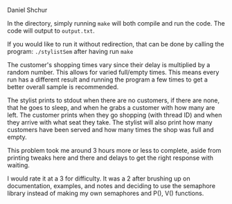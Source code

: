 
Daniel Shchur

In the directory, simply running `make` will both compile and run the code.
The code will output to `output.txt`.

If you would like to run it without redirection, that can be done by calling
the program: `./stylistSem` after having run `make`

The customer's shopping times vary since their delay is multiplied by a random
number. This allows for varied full/empty times. This means every run has
a different result and running the program a few times to get a better overall
sample is recommended.

The stylist prints to stdout when there are no customers, if there are none,
that he goes to sleep, and when he grabs a customer with how many are left.
The customer prints when they go shopping (with thread ID) and when they
arrive with what seat they take. The stylist will also print how many customers
have been served and how many times the shop was full and empty.

This problem took me around 3 hours more or less to complete, aside from
printing tweaks here and there and delays to get the right response with
waiting.

I would rate it at a 3 for difficulty. It was a 2 after brushing up on
documentation, examples, and notes and deciding to use the semaphore
library instead of making my own semaphores and P(), V() functions.